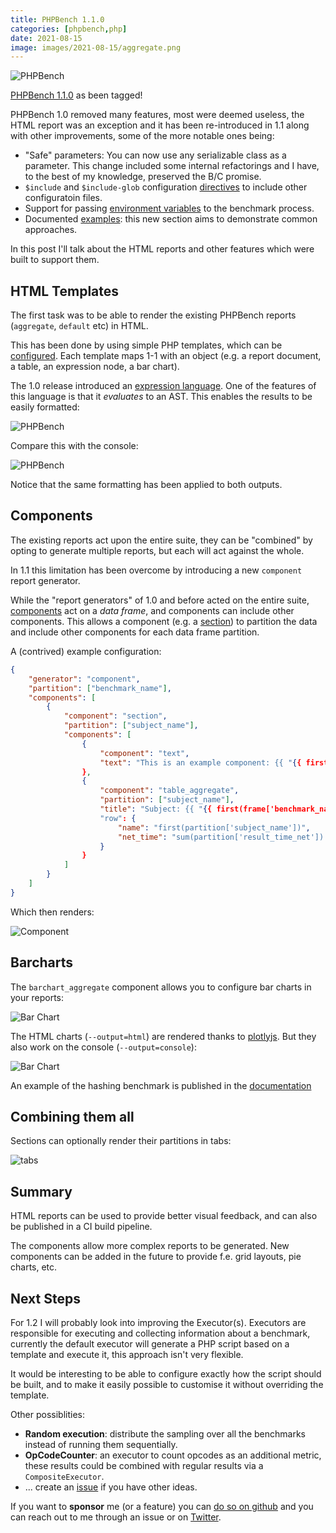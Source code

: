 ```yaml
--- 
title: PHPBench 1.1.0
categories: [phpbench,php]
date: 2021-08-15
image: images/2021-08-15/aggregate.png
---
```


![PHPBench](/images/2020-09-09/logo.png)

[PHPBench 1.1.0](https://github.com/phpbench/phpbench/releases/tag/1.1.0) as been
tagged! 

PHPBench 1.0 removed many features, most were deemed useless, the HTML report
was an exception and it has been re-introduced in 1.1 along with other
improvements, some of the more notable ones being:

- "Safe" parameters: You can now use any serializable class as a parameter.
  This change included some internal refactorings and I have, to the best of my
  knowledge, preserved the B/C promise.
- `$include` and `$include-glob` configuration
  [directives](https://phpbench.readthedocs.io/en/latest/configuration.html#configuration) to include other
  configuratoin files.
- Support for passing [environment
  variables](https://phpbench.readthedocs.io/en/latest/configuration.html#runner-php-env) to the benchmark process.
- Documented
  [examples](https://phpbench.readthedocs.io/en/latest/examples.html): this
  new section aims to demonstrate common approaches.

In this post I'll talk about the HTML reports and other features which were
built to support them.

HTML Templates
--------------

The first task was to be able to render the existing PHPBench reports
(`aggregate`, `default` etc) in HTML.

This has been done by using simple PHP templates, which can be
[configured](https://phpbench.readthedocs.io/en/latest/configuration.html#report-template-paths).
Each template maps 1-1 with an object (e.g. a report document, a table, an
expression node, a bar chart).

The 1.0 release introduced an [expression
language](https://phpbench.readthedocs.io/en/latest/expression.html). One of
the features of this language is that it _evaluates_ to an AST. This enables
the results to be easily formatted:

![PHPBench](/images/2021-08-15/aggregate.png)

Compare this with the console:

![PHPBench](/images/2021-08-15/aggregate_console.png)

Notice that the same formatting has been applied to both outputs.

Components
----------

The existing reports act upon the entire suite, they can be "combined" by
opting to generate multiple reports, but each will act against the whole.

In 1.1 this limitation has been overcome by introducing a new `component`
report generator.

While the "report generators" of 1.0 and before acted on the entire suite,
[components](https://phpbench.readthedocs.io/en/latest/report-components.html)
act on a _data frame_, and components can include other components.  This
allows a component (e.g. a
[section](https://phpbench.readthedocs.io/en/latest/report-components/section.html))
to partition the data and include other components for each data frame
partition.

A (contrived) example configuration:

```json
{
    "generator": "component",
    "partition": ["benchmark_name"],
    "components": [
        {
            "component": "section",
            "partition": ["subject_name"],
            "components": [
                {
                    "component": "text",
                    "text": "This is an example component: {{ "{{ first(frame['subject_name']) }}" }}"
                },
                {
                    "component": "table_aggregate",
                    "partition": ["subject_name"],
                    "title": "Subject: {{ "{{ first(frame['benchmark_name']) }}" }}",
                    "row": {
                        "name": "first(partition['subject_name'])",
                        "net_time": "sum(partition['result_time_net']) as time"
                    }
                }
            ]
        }
    ]
}
```

Which then renders:

![Component](/images/2021-08-15/component1.png)

Barcharts
---------

The `barchart_aggregate` component allows you to configure bar charts in your
reports:

![Bar Chart](/images/2021-08-15/barchart.png)

The HTML charts (`--output=html`) are rendered thanks to
[plotlyjs](https://plotly.com/javascript/). But they also work on the console
(`--output=console`):

![Bar Chart](/images/2021-08-15/barchart_console.png)

An example of the hashing benchmark is published in the
[documentation](https://phpbench.readthedocs.io/en/latest/examples/hashing.html)

Combining them all
------------------

Sections can optionally render their partitions in tabs:

![tabs](/images/2021-08-15/tabs.png)

Summary
-------

HTML reports can be used to provide better visual feedback, and can also be
published in a CI build pipeline.

The components allow more complex reports to be generated. New components can
be added in the future to provide f.e. grid layouts, pie charts, etc.

Next Steps
----------

For 1.2 I will probably look into improving the Executor(s). Executors are
responsible for executing and collecting information about a benchmark,
currently the default executor will generate a PHP script based on a template
and execute it, this approach isn't very flexible.

It would be interesting to be able to configure exactly how the script should
be built, and to make it easily possible to customise it without overriding the
template.

Other possiblities:

- **Random execution**: distribute the sampling over all the benchmarks
  instead of running them sequentially.
- **OpCodeCounter**: an executor to count opcodes as an additional metric,
  these results could be combined with regular results via a
  `CompositeExecutor`.
- ... create an [issue](https://github.com/phpbench/phpbench/issues) if you
  have other ideas.

If you want to **sponsor** me (or a feature) you can [do so on
github](https://github.com/sponsors/dantleech) and you can reach out to me
through an issue or on [Twitter](https://twitter.com/dantleech).
